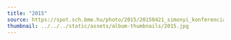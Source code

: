 ```yaml
---
title: "2015"
source: https://spot.sch.bme.hu/photo/2015/20150421_simonyi_konferencia
thumbnail: ../../../static/assets/album-thumbnails/2015.jpg
---
```

